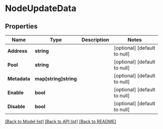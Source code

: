 # NodeUpdateData

## Properties
Name | Type | Description | Notes
------------ | ------------- | ------------- | -------------
**Address** | **string** |  | [optional] [default to null]
**Pool** | **string** |  | [optional] [default to null]
**Metadata** | **map[string]string** |  | [optional] [default to null]
**Enable** | **bool** |  | [optional] [default to null]
**Disable** | **bool** |  | [optional] [default to null]

[[Back to Model list]](../README.md#documentation-for-models) [[Back to API list]](../README.md#documentation-for-api-endpoints) [[Back to README]](../README.md)


